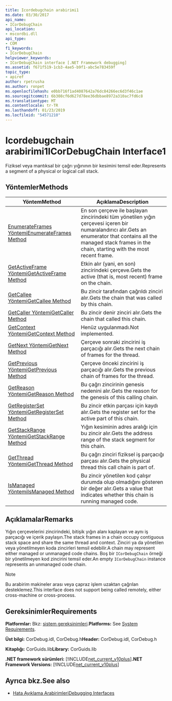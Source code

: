 ```yaml
---
title: Icordebugchain arabirimi1
ms.date: 03/30/2017
api_name:
- ICorDebugChain
api_location:
- mscordbi.dll
api_type:
- COM
f1_keywords:
- ICorDebugChain
helpviewer_keywords:
- ICorDebugChain interface [.NET Framework debugging]
ms.assetid: f671f519-1cb3-4ae5-b9f1-abc5e783459f
topic_type:
- apiref
author: rpetrusha
ms.author: ronpet
ms.openlocfilehash: e0bb716f1ad4087642a76dc84266ec6d3f46c1ae
ms.sourcegitcommit: 6b308cf6d627d78ee36dbbae8972a310ac7fd6c8
ms.translationtype: MT
ms.contentlocale: tr-TR
ms.lasthandoff: 01/23/2019
ms.locfileid: "54571210"
---
```

# <a name="icordebugchain-interface1"></a><span data-ttu-id="2bc09-102">Icordebugchain arabirimi1</span><span class="sxs-lookup"><span data-stu-id="2bc09-102">ICorDebugChain Interface1</span></span>
<span data-ttu-id="2bc09-103">Fiziksel veya mantıksal bir çağrı yığınının bir kesimini temsil eder.</span><span class="sxs-lookup"><span data-stu-id="2bc09-103">Represents a segment of a physical or logical call stack.</span></span>  
  
## <a name="methods"></a><span data-ttu-id="2bc09-104">Yöntemler</span><span class="sxs-lookup"><span data-stu-id="2bc09-104">Methods</span></span>  
  
|<span data-ttu-id="2bc09-105">Yöntem</span><span class="sxs-lookup"><span data-stu-id="2bc09-105">Method</span></span>|<span data-ttu-id="2bc09-106">Açıklama</span><span class="sxs-lookup"><span data-stu-id="2bc09-106">Description</span></span>|  
|------------|-----------------|  
|[<span data-ttu-id="2bc09-107">EnumerateFrames Yöntemi</span><span class="sxs-lookup"><span data-stu-id="2bc09-107">EnumerateFrames Method</span></span>](../../../../docs/framework/unmanaged-api/debugging/icordebugchain-enumerateframes-method.md)|<span data-ttu-id="2bc09-108">En son çerçeve ile başlayan zincirindeki tüm yönetilen yığın çerçevesi içeren bir numaralandırıcı alır.</span><span class="sxs-lookup"><span data-stu-id="2bc09-108">Gets an enumerator that contains all the managed stack frames in the chain, starting with the most recent frame.</span></span>|  
|[<span data-ttu-id="2bc09-109">GetActiveFrame Yöntemi</span><span class="sxs-lookup"><span data-stu-id="2bc09-109">GetActiveFrame Method</span></span>](../../../../docs/framework/unmanaged-api/debugging/icordebugchain-getactiveframe-method.md)|<span data-ttu-id="2bc09-110">Etkin alır (yani, en son) zincirindeki çerçeve.</span><span class="sxs-lookup"><span data-stu-id="2bc09-110">Gets the active (that is, most recent) frame on the chain.</span></span>|  
|[<span data-ttu-id="2bc09-111">GetCallee Yöntemi</span><span class="sxs-lookup"><span data-stu-id="2bc09-111">GetCallee Method</span></span>](../../../../docs/framework/unmanaged-api/debugging/icordebugchain-getcallee-method.md)|<span data-ttu-id="2bc09-112">Bu zincir tarafından çağrıldı zinciri alır.</span><span class="sxs-lookup"><span data-stu-id="2bc09-112">Gets the chain that was called by this chain.</span></span>|  
|[<span data-ttu-id="2bc09-113">GetCaller Yöntemi</span><span class="sxs-lookup"><span data-stu-id="2bc09-113">GetCaller Method</span></span>](../../../../docs/framework/unmanaged-api/debugging/icordebugchain-getcaller-method.md)|<span data-ttu-id="2bc09-114">Bu zincir denir zinciri alır.</span><span class="sxs-lookup"><span data-stu-id="2bc09-114">Gets the chain that called this chain.</span></span>|  
|[<span data-ttu-id="2bc09-115">GetContext Yöntemi</span><span class="sxs-lookup"><span data-stu-id="2bc09-115">GetContext Method</span></span>](../../../../docs/framework/unmanaged-api/debugging/icordebugchain-getcontext-method.md)|<span data-ttu-id="2bc09-116">Henüz uygulanmadı.</span><span class="sxs-lookup"><span data-stu-id="2bc09-116">Not implemented.</span></span>|  
|[<span data-ttu-id="2bc09-117">GetNext Yöntemi</span><span class="sxs-lookup"><span data-stu-id="2bc09-117">GetNext Method</span></span>](../../../../docs/framework/unmanaged-api/debugging/icordebugchain-getnext-method.md)|<span data-ttu-id="2bc09-118">Çerçeve sonraki zincirini iş parçacığı alır.</span><span class="sxs-lookup"><span data-stu-id="2bc09-118">Gets the next chain of frames for the thread.</span></span>|  
|[<span data-ttu-id="2bc09-119">GetPrevious Yöntemi</span><span class="sxs-lookup"><span data-stu-id="2bc09-119">GetPrevious Method</span></span>](../../../../docs/framework/unmanaged-api/debugging/icordebugchain-getprevious-method.md)|<span data-ttu-id="2bc09-120">Çerçeve önceki zincirini iş parçacığı alır.</span><span class="sxs-lookup"><span data-stu-id="2bc09-120">Gets the previous chain of frames for the thread.</span></span>|  
|[<span data-ttu-id="2bc09-121">GetReason Yöntemi</span><span class="sxs-lookup"><span data-stu-id="2bc09-121">GetReason Method</span></span>](../../../../docs/framework/unmanaged-api/debugging/icordebugchain-getreason-method.md)|<span data-ttu-id="2bc09-122">Bu çağrı zincirinin genesis nedenini alır.</span><span class="sxs-lookup"><span data-stu-id="2bc09-122">Gets the reason for the genesis of this calling chain.</span></span>|  
|[<span data-ttu-id="2bc09-123">GetRegisterSet Yöntemi</span><span class="sxs-lookup"><span data-stu-id="2bc09-123">GetRegisterSet Method</span></span>](../../../../docs/framework/unmanaged-api/debugging/icordebugchain-getregisterset-method.md)|<span data-ttu-id="2bc09-124">Bu zincir etkin parçası için kaydı alır.</span><span class="sxs-lookup"><span data-stu-id="2bc09-124">Gets the register set for the active part of this chain.</span></span>|  
|[<span data-ttu-id="2bc09-125">GetStackRange Yöntemi</span><span class="sxs-lookup"><span data-stu-id="2bc09-125">GetStackRange Method</span></span>](../../../../docs/framework/unmanaged-api/debugging/icordebugchain-getstackrange-method.md)|<span data-ttu-id="2bc09-126">Yığın kesiminin adres aralığı için bu zincir alır.</span><span class="sxs-lookup"><span data-stu-id="2bc09-126">Gets the address range of the stack segment for this chain.</span></span>|  
|[<span data-ttu-id="2bc09-127">GetThread Yöntemi</span><span class="sxs-lookup"><span data-stu-id="2bc09-127">GetThread Method</span></span>](../../../../docs/framework/unmanaged-api/debugging/icordebugchain-getthread-method.md)|<span data-ttu-id="2bc09-128">Bu çağrı zinciri fiziksel iş parçacığı parçası alır.</span><span class="sxs-lookup"><span data-stu-id="2bc09-128">Gets the physical thread this call chain is part of.</span></span>|  
|[<span data-ttu-id="2bc09-129">IsManaged Yöntemi</span><span class="sxs-lookup"><span data-stu-id="2bc09-129">IsManaged Method</span></span>](../../../../docs/framework/unmanaged-api/debugging/icordebugchain-ismanaged-method.md)|<span data-ttu-id="2bc09-130">Bu zincir yönetilen kod çalışır durumda olup olmadığını gösteren bir değer alır.</span><span class="sxs-lookup"><span data-stu-id="2bc09-130">Gets a value that indicates whether this chain is running managed code.</span></span>|  
  
## <a name="remarks"></a><span data-ttu-id="2bc09-131">Açıklamalar</span><span class="sxs-lookup"><span data-stu-id="2bc09-131">Remarks</span></span>  
 <span data-ttu-id="2bc09-132">Yığın çerçevelerini zincirindeki, bitişik yığın alanı kaplayan ve aynı iş parçacığı ve içerik paylaşın.</span><span class="sxs-lookup"><span data-stu-id="2bc09-132">The stack frames in a chain occupy contiguous stack space and share the same thread and context.</span></span> <span data-ttu-id="2bc09-133">Zinciri ya da yönetilen veya yönetilmeyen koda zincirleri temsil edebilir.</span><span class="sxs-lookup"><span data-stu-id="2bc09-133">A chain may represent either managed or unmanaged code chains.</span></span> <span data-ttu-id="2bc09-134">Boş bir `ICorDebugChain` örneği bir yönetilmeyen kod zincirini temsil eder.</span><span class="sxs-lookup"><span data-stu-id="2bc09-134">An empty `ICorDebugChain` instance represents an unmanaged code chain.</span></span>  
  
> [!NOTE]
>  <span data-ttu-id="2bc09-135">Bu arabirim makineler arası veya çapraz işlem uzaktan çağrılan desteklemez.</span><span class="sxs-lookup"><span data-stu-id="2bc09-135">This interface does not support being called remotely, either cross-machine or cross-process.</span></span>  
  
## <a name="requirements"></a><span data-ttu-id="2bc09-136">Gereksinimler</span><span class="sxs-lookup"><span data-stu-id="2bc09-136">Requirements</span></span>  
 <span data-ttu-id="2bc09-137">**Platformlar:** Bkz: [sistem gereksinimleri](../../../../docs/framework/get-started/system-requirements.md).</span><span class="sxs-lookup"><span data-stu-id="2bc09-137">**Platforms:** See [System Requirements](../../../../docs/framework/get-started/system-requirements.md).</span></span>  
  
 <span data-ttu-id="2bc09-138">**Üst bilgi:** CorDebug.idl, CorDebug.h</span><span class="sxs-lookup"><span data-stu-id="2bc09-138">**Header:** CorDebug.idl, CorDebug.h</span></span>  
  
 <span data-ttu-id="2bc09-139">**Kitaplığı:** CorGuids.lib</span><span class="sxs-lookup"><span data-stu-id="2bc09-139">**Library:** CorGuids.lib</span></span>  
  
 <span data-ttu-id="2bc09-140">**.NET framework sürümleri:** [!INCLUDE[net_current_v10plus](../../../../includes/net-current-v10plus-md.md)]</span><span class="sxs-lookup"><span data-stu-id="2bc09-140">**.NET Framework Versions:** [!INCLUDE[net_current_v10plus](../../../../includes/net-current-v10plus-md.md)]</span></span>  
  
## <a name="see-also"></a><span data-ttu-id="2bc09-141">Ayrıca bkz.</span><span class="sxs-lookup"><span data-stu-id="2bc09-141">See also</span></span>
- [<span data-ttu-id="2bc09-142">Hata Ayıklama Arabirimleri</span><span class="sxs-lookup"><span data-stu-id="2bc09-142">Debugging Interfaces</span></span>](../../../../docs/framework/unmanaged-api/debugging/debugging-interfaces.md)

